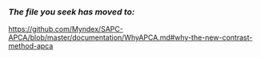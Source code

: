 ### _The file you seek has moved to:_
https://github.com/Myndex/SAPC-APCA/blob/master/documentation/WhyAPCA.md#why-the-new-contrast-method-apca

